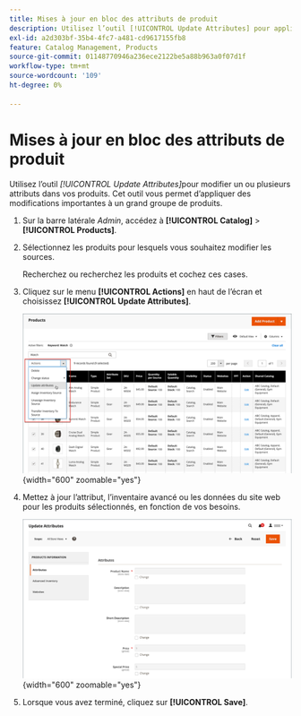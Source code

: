 ```yaml
---
title: Mises à jour en bloc des attributs de produit
description: Utilisez l’outil [!UICONTROL Update Attributes] pour appliquer des modifications d’attribut à plusieurs produits.
exl-id: a2d303bf-35b4-4fc7-a481-cd9617155fb8
feature: Catalog Management, Products
source-git-commit: 01148770946a236ece2122be5a88b963a0f07d1f
workflow-type: tm+mt
source-wordcount: '109'
ht-degree: 0%

---
```


# Mises à jour en bloc des attributs de produit

Utilisez l’outil _[!UICONTROL Update Attributes]_&#x200B;pour modifier un ou plusieurs attributs dans vos produits. Cet outil vous permet d’appliquer des modifications importantes à un grand groupe de produits.

1. Sur la barre latérale _Admin_, accédez à **[!UICONTROL Catalog]** > **[!UICONTROL Products]**.

1. Sélectionnez les produits pour lesquels vous souhaitez modifier les sources.

   Recherchez ou recherchez les produits et cochez ces cases.

1. Cliquez sur le menu **[!UICONTROL Actions]** en haut de l’écran et choisissez **[!UICONTROL Update Attributes]**.

   ![Sélectionner les produits à mettre à jour](./assets/bulk-product-updating-action.png){width="600" zoomable="yes"}

1. Mettez à jour l’attribut, l’inventaire avancé ou les données du site web pour les produits sélectionnés, en fonction de vos besoins.

   ![Mise à jour en masse des attributs](./assets/bulk-product-attribute-update.png){width="600" zoomable="yes"}

1. Lorsque vous avez terminé, cliquez sur **[!UICONTROL Save]**.
